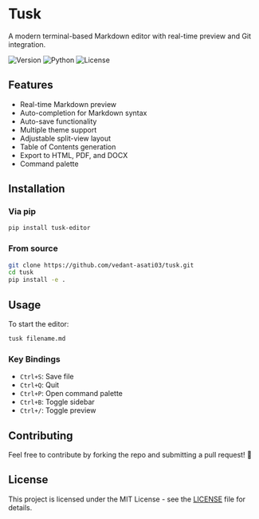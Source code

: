 # Tusk

A modern terminal-based Markdown editor with real-time preview and Git integration.

![Version](https://img.shields.io/badge/version-0.1.0-blue)
![Python](https://img.shields.io/badge/python-3.10+-blue)
![License](https://img.shields.io/badge/license-MIT-green)

## Features

- Real-time Markdown preview
- Auto-completion for Markdown syntax
- Auto-save functionality
- Multiple theme support
- Adjustable split-view layout
- Table of Contents generation
- Export to HTML, PDF, and DOCX
- Command palette

## Installation

### Via pip
```bash
pip install tusk-editor
```

### From source

```bash
git clone https://github.com/vedant-asati03/tusk.git
cd tusk
pip install -e .
```

## Usage

To start the editor:
```bash
tusk filename.md
```

### Key Bindings

- `Ctrl+S`: Save file
- `Ctrl+Q`: Quit
- `Ctrl+P`: Open command palette
- `Ctrl+B`: Toggle sidebar
- `Ctrl+/`: Toggle preview

## Contributing
Feel free to contribute by forking the repo and submitting a pull request! 🚀

## License

This project is licensed under the MIT License - see the [LICENSE](LICENSE) file for details.